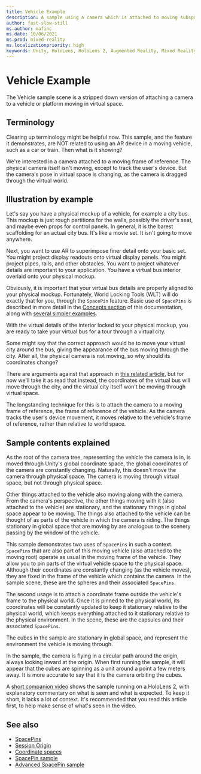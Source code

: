 ```yaml
---
title: Vehicle Example
description: A sample using a camera which is attached to moving subspace.
author: fast-slow-still
ms.author: mafinc
ms.date: 10/06/2021
ms.prod: mixed-reality
ms.localizationpriority: high
keywords: Unity, HoloLens, HoloLens 2, Augmented Reality, Mixed Reality, ARCore, ARKit, development, MRTK
---
```


# Vehicle Example

The Vehicle sample scene is a stripped down version of attaching a camera to a vehicle or platform moving in virtual space.

## Terminology

Clearing up terminology might be helpful now. This sample, and the feature it demonstrates, are NOT related to using an AR device in a moving vehicle, such as a car or train. Then what is it showing?

We're interested in a camera attached to a moving frame of reference. The physical camera itself isn't moving, except to track the user's device. But the camera's pose in virtual space is changing, as the camera is dragged through the virtual world.

## Illustration by example

Let's say you have a physical mockup of a vehicle, for example a city bus. This mockup is just rough partitions for the walls, possibly the driver's seat, and maybe even props for control panels. In general, it is the barest scaffolding for an actual city bus. It's like a movie set. It isn't going to move anywhere.

Next, you want to use AR to superimpose finer detail onto your basic set. You might project display readouts onto virtual display panels. You might project pipes, rails, and other obstacles. You want to project whatever details are important to your application. You have a virtual bus interior overlaid onto your physical mockup.

Obviously, it is important that your virtual bus details are properly aligned to your physical mockup. Fortunately, World Locking Tools (WLT) will do exactly that for you, through the `SpacePin` feature. Basic use of `SpacePins` is described in more detail in the [Concepts section](~/Documentation/Concepts/Advanced/SpacePins.md) of this documentation, along with [several simpler examples](~/Documentation/HowTos/SampleApplications.md).

With the virtual details of the interior locked to your physical mockup, you are ready to take your virtual bus for a tour through a virtual city.

Some might say that the correct approach would be to move your virtual city around the bus, giving the appearance of the bus moving through the city. After all, the physical camera is not moving, so why should its coordinates change?

There are arguments against that approach in [this related article](~/Documentation/Concepts/Advanced/SessionOrigin.md), but for now we'll take it as read that instead, the coordinates of the virtual bus will move through the city, and the virtual city itself won't be moving through virtual space.

The longstanding technique for this is to attach the camera to a moving frame of reference, the frame of reference of the vehicle. As the camera tracks the user's device movement, it moves relative to the vehicle's frame of reference, rather than relative to world space.

## Sample contents explained

As the root of the camera tree, representing the vehicle the camera is in, is moved through Unity's global coordinate space, the global coordinates of the camera are constantly changing. Naturally, this doesn't move the camera through physical space. The camera is moving through virtual space, but not through physical space.

Other things attached to the vehicle also moving along with the camera. From the camera's perspective, the other things moving with it (also attached to the vehicle) are stationary, and the stationary things in global space appear to be moving. The things also attached to the vehicle can be thought of as parts of the vehicle in which the camera is riding. The things stationary in global space that are moving by are analogous to the scenery passing by the window of the vehicle.

This sample demonstrates two uses of `SpacePins` in such a context. `SpacePins` that are also part of this moving vehicle (also attached to the moving root) operate as usual in the moving frame of the vehicle. They allow you to pin parts of the virtual vehicle space to the physical space. Although their coordinates are constantly changing (as the vehicle moves), they are fixed in the frame of the vehicle which contains the camera. In the sample scene, these are the spheres and their associated `SpacePins`.

The second usage is to attach a coordinate frame outside the vehicle's frame to the physical world. Once it is pinned to the physical world, its coordinates will be constantly updated to keep it stationary relative to the physical world, which keeps everything attached to it stationary relative to the physical environment. In the scene, these are the capsules and their associated `SpacePins`.

The cubes in the sample are stationary in global space, and represent the environment the vehicle is moving through.

In the sample, the camera is flying in a circular path around the origin, always looking inward at the origin. When first running the sample, it will appear that the cubes are spinning as a unit around a point a few meters away. It is more accurate to say that it is the camera orbiting the cubes.

A [short companion video](https://youtu.be/-jos5tk9V5U) shows the sample running on a HoloLens 2, with explanatory commentary on what is seen and what is expected. To keep it short, it lacks a lot of context. It's recommended that you read this article first, to help make sense of what's seen in the video.

## See also

* [SpacePins](~/Documentation/Concepts/Advanced/SpacePins.md)
* [Session Origin](~/Documentation/Concepts/Advanced/SessionOrigin.md)
* [Coordinate spaces](~/Documentation/Concepts/Advanced/CoordinateSpaces.md)
* [SpacePin sample](~/Documentation/HowTos/Samples/SpacePin.md)
* [Advanced SpacePin sample](https://microsoft.github.io/MixedReality-WorldLockingTools-Samples/Advanced/AlignSubScene/AlignSubScene.html)
